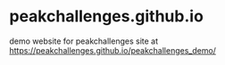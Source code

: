 # peakchallenges.github.io

demo website for peakchallenges site at https://peakchallenges.github.io/peakchallenges_demo/
